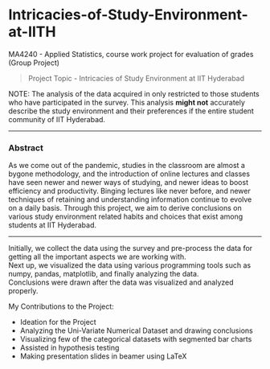 # Intricacies-of-Study-Environment-at-IITH

MA4240 - Applied Statistics, course work project for evaluation of grades (Group Project)

> Project Topic - Intricacies of Study Environment at IIT Hyderabad

NOTE: The analysis of the data acquired in only restricted to those students who have participated in the survey. This analysis **might not** accurately describe the study environment and their preferences if the entire student community of IIT Hyderabad.

---
### Abstract
As we come out of the pandemic, studies in the classroom are almost a bygone methodology, and the introduction of online lectures and classes have seen newer and newer ways of studying, and newer ideas to boost efficiency and productivity. Binging lectures like never before, and newer techniques of retaining and understanding information continue to evolve on a daily basis. Through this project, we aim to derive conclusions on various study environment related habits and choices that exist among students at IIT Hyderabad.

---

Initially, we collect the data using the survey and pre-process the data for getting all the important aspects we are working with. <br>
Next up, we visualized the data using various programming tools such as numpy, pandas, matplotlib, and finally analyzing the data. <br>
Conclusions were drawn after the data was visualized and analyzed properly. <br>


My Contributions to the Project:
- Ideation for the Project
- Analyzing the Uni-Variate Numerical Dataset and drawing conclusions
- Visualizing few of the categorical datasets with segmented bar charts
- Assisted in hypothesis testing
- Making presentation slides in beamer using LaTeX
